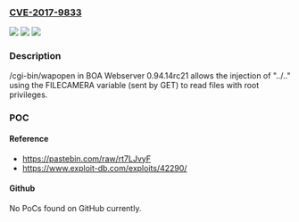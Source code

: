 ### [CVE-2017-9833](https://cve.mitre.org/cgi-bin/cvename.cgi?name=CVE-2017-9833)
![](https://img.shields.io/static/v1?label=Product&message=n%2Fa&color=blue)
![](https://img.shields.io/static/v1?label=Version&message=n%2Fa&color=blue)
![](https://img.shields.io/static/v1?label=Vulnerability&message=n%2Fa&color=brighgreen)

### Description

/cgi-bin/wapopen in BOA Webserver 0.94.14rc21 allows the injection of "../.." using the FILECAMERA variable (sent by GET) to read files with root privileges.

### POC

#### Reference
- https://pastebin.com/raw/rt7LJvyF
- https://www.exploit-db.com/exploits/42290/

#### Github
No PoCs found on GitHub currently.


